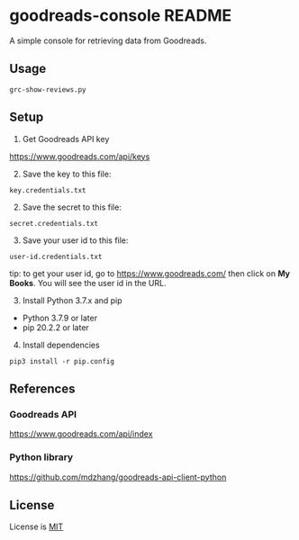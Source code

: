 # goodreads-console README

A simple console for retrieving data from Goodreads.

## Usage

```
grc-show-reviews.py
```

## Setup

1. Get Goodreads API key

https://www.goodreads.com/api/keys

2. Save the key to this file:

```
key.credentials.txt
```

2. Save the secret to this file:

```
secret.credentials.txt
```

3. Save your user id to this file:

```
user-id.credentials.txt
```

tip: to get your user id, go to https://www.goodreads.com/ then click on **My Books**. You will see the user id in the URL.

3. Install Python 3.7.x and pip

- Python 3.7.9 or later
- pip 20.2.2 or later

4. Install dependencies

```
pip3 install -r pip.config
```

## References

### Goodreads API

https://www.goodreads.com/api/index

### Python library

https://github.com/mdzhang/goodreads-api-client-python

## License

License is [MIT](./LICENSE)
